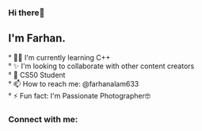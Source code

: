 ### Hi there👋

## I'm Farhan.


° 👨‍🏫 I'm currently learning C++  
° ✨ I'm looking to collaborate with other content creators   
° 🎒 CS50 Student    
° 📫 How to reach me: @farhanalam633               
° ⚡ Fun fact: I'm Passionate Photographer🤓
  
  
### Connect with me:

